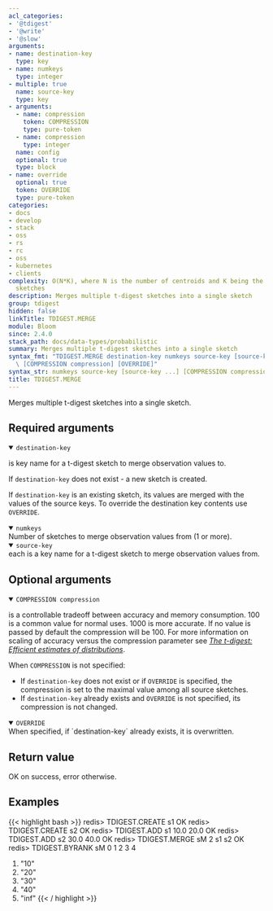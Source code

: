 ```yaml
---
acl_categories:
- '@tdigest'
- '@write'
- '@slow'
arguments:
- name: destination-key
  type: key
- name: numkeys
  type: integer
- multiple: true
  name: source-key
  type: key
- arguments:
  - name: compression
    token: COMPRESSION
    type: pure-token
  - name: compression
    type: integer
  name: config
  optional: true
  type: block
- name: override
  optional: true
  token: OVERRIDE
  type: pure-token
categories:
- docs
- develop
- stack
- oss
- rs
- rc
- oss
- kubernetes
- clients
complexity: O(N*K), where N is the number of centroids and K being the number of input
  sketches
description: Merges multiple t-digest sketches into a single sketch
group: tdigest
hidden: false
linkTitle: TDIGEST.MERGE
module: Bloom
since: 2.4.0
stack_path: docs/data-types/probabilistic
summary: Merges multiple t-digest sketches into a single sketch
syntax_fmt: "TDIGEST.MERGE destination-key numkeys source-key [source-key ...]\n \
  \ [COMPRESSION compression] [OVERRIDE]"
syntax_str: numkeys source-key [source-key ...] [COMPRESSION compression] [OVERRIDE]
title: TDIGEST.MERGE
---
```

Merges multiple t-digest sketches into a single sketch.

## Required arguments
<details open><summary><code>destination-key</code></summary>

is key name for a t-digest sketch to merge observation values to.

If `destination-key` does not exist - a new sketch is created.

If `destination-key` is an existing sketch, its values are merged with the values of the source keys. To override the destination key contents use `OVERRIDE`.
</details>

<details open><summary><code>numkeys</code></summary>
Number of sketches to merge observation values from (1 or more).
</details>

<details open><summary><code>source-key</code></summary>
each is a key name for a t-digest sketch to merge observation values from.
</details>

## Optional arguments

<details open><summary><code>COMPRESSION compression</code></summary>
  
is a controllable tradeoff between accuracy and memory consumption. 100 is a common value for normal uses. 1000 is more accurate. If no value is passed by default the compression will be 100. For more information on scaling of accuracy versus the compression parameter see [_The t-digest: Efficient estimates of distributions_](https://www.sciencedirect.com/science/article/pii/S2665963820300403).
  
When `COMPRESSION` is not specified:
- If `destination-key` does not exist or if `OVERRIDE` is specified, the compression is set to the maximal value among all source sketches.
- If `destination-key` already exists and `OVERRIDE` is not specified, its compression is not changed.

</details>

<details open><summary><code>OVERRIDE</code></summary>
When specified, if `destination-key` already exists, it is overwritten.
</details>

## Return value

OK on success, error otherwise.

## Examples
{{< highlight bash >}}
redis> TDIGEST.CREATE s1
OK
redis> TDIGEST.CREATE s2
OK
redis> TDIGEST.ADD s1 10.0 20.0
OK
redis> TDIGEST.ADD s2 30.0 40.0
OK
redis> TDIGEST.MERGE sM 2 s1 s2
OK
redis> TDIGEST.BYRANK sM 0 1 2 3 4
1) "10"
2) "20"
3) "30"
4) "40"
5) "inf"
{{< / highlight >}}
